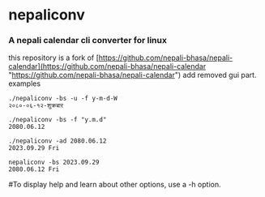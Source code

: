 # nepaliconv
### A nepali calendar cli converter for linux 
this repository is a fork of [https://github.com/nepali-bhasa/nepali-calendar](https://github.com/nepali-bhasa/nepali-calendar "https://github.com/nepali-bhasa/nepali-calendar")
add removed gui part.
examples

```shell
./nepaliconv -bs -u -f y-m-d-W
२०८०-०६-१२-शुक्रबार
```



```shell
./nepaliconv -bs -f "y.m.d"
2080.06.12
```

```shell
./nepaliconv -ad 2080.06.12
2023.09.29 Fri
```
```shell
nepaliconv -bs 2023.09.29
2080.06.12 Fri
```

#To display help and learn about other options, use a -h option.
